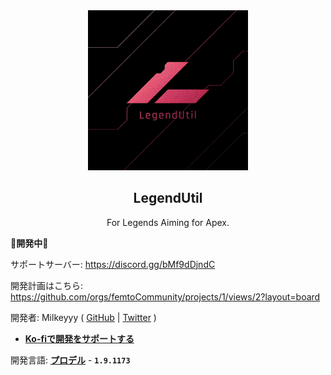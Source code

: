 <div align="center">
<img src="https://github.com/femtoCommunity/LegendUtil/raw/main/Resources/Logo/LegendUtil_Logo_256x256.png" alt="LegendUtil Logo" title="LegendUtil">
</div>
<h2 align="center">LegendUtil</h2>
<p align="center">For Legends Aiming for Apex.</p>

**🔧開発中🔧**

サポートサーバー: https://discord.gg/bMf9dDjndC

開発計画はこちら: https://github.com/orgs/femtoCommunity/projects/1/views/2?layout=board

開発者: Milkeyyy ( [GitHub](https://github.com/Milkeyyy) | [Twitter](https://twitter.com/Milkeyyy_53) )

- [**Ko-fiで開発をサポートする**](https://ko-fi.com/milkeyyy)

開発言語: [**プロデル**](https://produ.irelang.jp/) - **`1.9.1173`**
